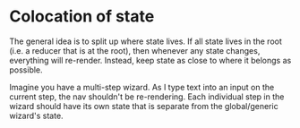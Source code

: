 # Colocation of state

The general idea is to split up where state lives.  If all state lives in the root (i.e. a reducer that is at the root), then whenever any state changes, everything will re-render. Instead, keep state as close to where it belongs as possible.

Imagine you have a multi-step wizard.  As I type text into an input on the current step, the nav shouldn't be re-rendering. Each individual step in the wizard should have its own state that is separate from the global/generic wizard's state.
